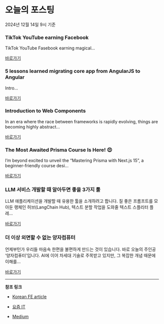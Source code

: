 # 오늘의 포스팅 
2024년 12월 14일 9시 기준 

### TikTok YouTube earning Facebook 

 TikTok YouTube Fasebook earning magical... 

 [바로가기](https://medium.com/m/signin?actionUrl=https%3A%2F%2Fmedium.com%2F_%2Fbookmark%2Fp%2F7b7db7945e30&operation=register&redirect=https%3A%2F%2Fmedium.com%2F%40ansarking8040%2Ftiktok-youtube-earning-facebook-7b7db7945e30&source=---recommended_stories---typescript---0-84----------------bookmark_preview----afb6b655_640e_4092_9310_b42396d9db2d-------) 

### 5 lessons learned migrating core app from AngularJS to Angular 

 Intro... 

 [바로가기](https://medium.com/m/signin?actionUrl=https%3A%2F%2Fmedium.com%2F_%2Fbookmark%2Fp%2F8e04b11b730d&operation=register&redirect=https%3A%2F%2Fmedium.com%2F%40piotrmorek%2F5-lessons-learned-migrating-core-app-from-angularjs-to-angular-8e04b11b730d&source=---recommended_stories---frontend---0-84----------------bookmark_preview----6a6c7de8_46d4_4247_8095_a03fe8d9506e-------) 

### Introduction to Web Components 

 In an era where the race between frameworks is rapidly evolving, things are becoming highly abstract... 

 [바로가기](https://medium.com/m/signin?actionUrl=https%3A%2F%2Fmedium.com%2F_%2Fbookmark%2Fp%2F73d4e4b08439&operation=register&redirect=https%3A%2F%2Fmedium.com%2F%40nirajnsp5%2Fintroduction-to-web-components-73d4e4b08439&source=---recommended_stories---reactjs---0-84----------------bookmark_preview----2656b8bc_7086_405a_8d15_29a32555f7cc-------) 

### The Most Awaited Prisma Course Is Here! 😍 

 I’m beyond excited to unveil the “Mastering Prisma with Next.js 15”, a beginner-friendly course desi... 

 [바로가기](https://medium.com/m/signin?actionUrl=https%3A%2F%2Fmedium.com%2F_%2Fbookmark%2Fp%2Faae3ce54ff7d&operation=register&redirect=https%3A%2F%2Fyogeshchavan.medium.com%2Fthe-most-awaited-prisma-course-is-here-aae3ce54ff7d&source=---recommended_stories---nextjs---0-84----------------bookmark_preview----a09898a6_57ee_4723_8f60_5acf002d9d72-------) 

### LLM 서비스 개발할 때 알아두면 좋을 3가지 툴 

 LLM 애플리케이션을 개발할 때 유용한 툴을 소개하려고 합니다. 질 좋은 프롬프트를 모아둔 랭체인 허브(LangChain Hub), 텍스트 분할 작업을 도와줄 텍스트 스플리터 플레... 

 [바로가기](https://yozm.wishket.com/magazine/detail/2889/) 

### 더 이상 외면할 수 없는 양자컴퓨터 

 언제부턴가 우리들 마음속 한편을 불편하게 만드는 것이 있습니다. 바로 오늘의 주인공 ‘양자컴퓨터’입니다. AI에 이어 차세대 기술로 주목받고 있지만, 그 복잡한 개념 때문에 이해를... 

 [바로가기](https://yozm.wishket.com/magazine/detail/2888/) 

---

**참조 링크**

- [Korean FE article](https://kofearticle.substack.com) 

- [요즘 IT](https://yozm.wishket.com/magazine) 

- [Medium](https://medium.com) 

